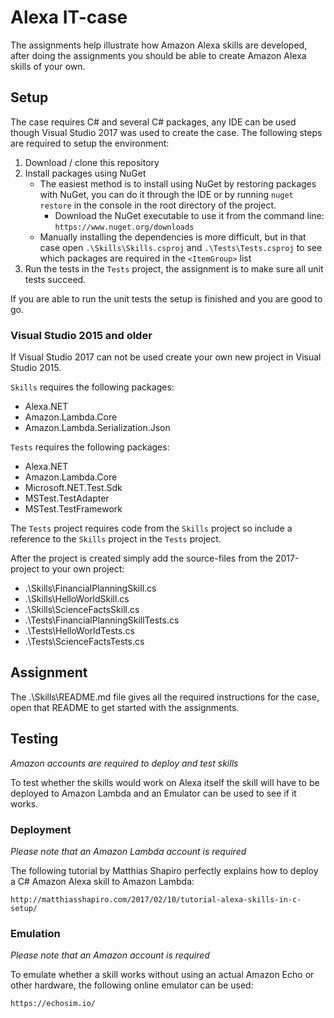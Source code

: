 # Alexa IT-case

The assignments help illustrate how Amazon Alexa skills are developed, after doing the assignments you should be able to create Amazon Alexa skills of your own.

## Setup

The case requires C# and several C# packages, any IDE can be used though Visual Studio 2017 was used to create the case. The following steps are required to setup the environment:

1. Download / clone this repository
2. Install packages using NuGet
    * The easiest method is to install using NuGet by restoring packages with NuGet, you can do it through the IDE or by running `nuget restore` in the console in the root directory of the project.
        * Download the NuGet executable to use it from the command line: `https://www.nuget.org/downloads`  
    * Manually installing the dependencies is more difficult, but in that case open `.\Skills\Skills.csproj` and `.\Tests\Tests.csproj` to see which packages are required in the `<ItemGroup>` list  
3. Run the tests in the `Tests` project, the assignment is to make sure all unit tests succeed.

If you are able to run the unit tests the setup is finished and you are good to go.

### Visual Studio 2015 and older

If Visual Studio 2017 can not be used create your own new project in Visual Studio 2015.

`Skills` requires the following packages:
* Alexa.NET
* Amazon.Lambda.Core
* Amazon.Lambda.Serialization.Json


`Tests` requires the following packages:
* Alexa.NET
* Amazon.Lambda.Core
* Microsoft.NET.Test.Sdk
* MSTest.TestAdapter
* MSTest.TestFramework

The `Tests` project requires code from the `Skills` project so include a reference to the `Skills` project in the `Tests` project.

After the project is created simply add the source-files from the 2017-project to your own project:

* .\Skills\FinancialPlanningSkill.cs
* .\Skills\HelloWorldSkill.cs
* .\Skills\ScienceFactsSkill.cs
* .\Tests\FinancialPlanningSkillTests.cs
* .\Tests\HelloWorldTests.cs
* .\Tests\ScienceFactsTests.cs

## Assignment

The .\Skills\README.md file gives all the required instructions for the case, open that README to get started with the assignments.

## Testing
_Amazon accounts are required to deploy and test skills_

To test whether the skills would work on Alexa itself the skill will have to be deployed to Amazon Lambda and an Emulator can be used to see if it works.

### Deployment
_Please note that an Amazon Lambda account is required_

The following tutorial by Matthias Shapiro perfectly explains how to deploy a C# Amazon Alexa skill to Amazon Lambda: 

```
http://matthiasshapiro.com/2017/02/10/tutorial-alexa-skills-in-c-setup/
```
 
### Emulation
_Please note that an Amazon account is required_

 
To emulate whether a skill works without using an actual Amazon Echo or other hardware, the following online emulator can be used:

```
https://echosim.io/
``` 
 
 